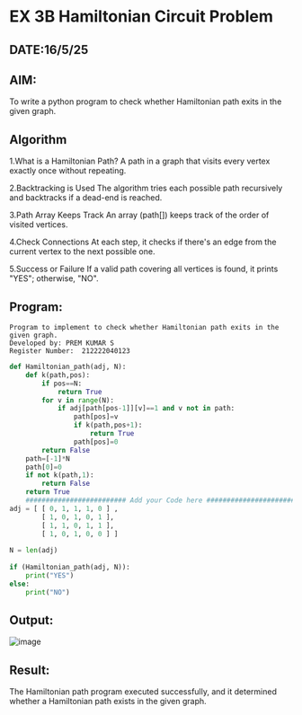 # EX 3B Hamiltonian Circuit Problem
## DATE:16/5/25
## AIM:
To write a python program to check whether Hamiltonian path exits in the given graph.

## Algorithm
1.What is a Hamiltonian Path?
A path in a graph that visits every vertex exactly once without repeating.

2.Backtracking is Used
The algorithm tries each possible path recursively and backtracks if a dead-end is reached.

3.Path Array Keeps Track
An array (path[]) keeps track of the order of visited vertices.

4.Check Connections
At each step, it checks if there's an edge from the current vertex to the next possible one.

5.Success or Failure
If a valid path covering all vertices is found, it prints "YES"; otherwise, "NO".

  

## Program:
```
Program to implement to check whether Hamiltonian path exits in the given graph.
Developed by: PREM KUMAR S
Register Number:  212222040123
```
```python
def Hamiltonian_path(adj, N):
    def k(path,pos):
        if pos==N:
            return True
        for v in range(N):
            if adj[path[pos-1]][v]==1 and v not in path:
                path[pos]=v
                if k(path,pos+1):
                    return True
                path[pos]=0
        return False        
    path=[-1]*N
    path[0]=0
    if not k(path,1):
        return False
    return True    
    ######################### Add your Code here ##########################
adj = [ [ 0, 1, 1, 1, 0 ] ,
        [ 1, 0, 1, 0, 1 ],
        [ 1, 1, 0, 1, 1 ],
        [ 1, 0, 1, 0, 0 ] ]
 
N = len(adj)
 
if (Hamiltonian_path(adj, N)):
    print("YES")
else:
    print("NO")
```

## Output:


![image](https://github.com/user-attachments/assets/129dcef1-930c-44e1-b36c-efe95eb74ca6)

## Result:
The Hamiltonian path program executed successfully, and it determined whether a Hamiltonian path exists in the given graph.
